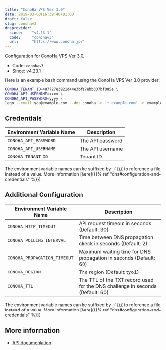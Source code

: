 ```yaml
---
title: "ConoHa VPS Ver 3.0"
date: 2019-03-03T16:39:46+01:00
draft: false
slug: conohav3
dnsprovider:
  since:    "v4.23.1"
  code:     "conohav3"
  url:      "https://www.conoha.jp/"
---
```


<!-- THIS DOCUMENTATION IS AUTO-GENERATED. PLEASE DO NOT EDIT. -->
<!-- providers/dns/conohav3/conohav3.toml -->
<!-- THIS DOCUMENTATION IS AUTO-GENERATED. PLEASE DO NOT EDIT. -->


Configuration for [ConoHa VPS Ver 3.0](https://www.conoha.jp/).


<!--more-->

- Code: `conohav3`
- Since: v4.23.1


Here is an example bash command using the ConoHa VPS Ver 3.0 provider:

```bash
CONOHA_TENANT_ID=487727e3921d44e3bfe7ebb337bf085e \
CONOHA_API_USERNAME=xxxx \
CONOHA_API_PASSWORD=yyyy \
lego --email you@example.com --dns conoha -d '*.example.com' -d example.com run
```




## Credentials

| Environment Variable Name | Description |
|-----------------------|-------------|
| `CONOHA_API_PASSWORD` | The API password |
| `CONOHA_API_USERNAME` | The API username |
| `CONOHA_TENANT_ID` | Tenant ID |

The environment variable names can be suffixed by `_FILE` to reference a file instead of a value.
More information [here]({{% ref "dns#configuration-and-credentials" %}}).


## Additional Configuration

| Environment Variable Name | Description |
|--------------------------------|-------------|
| `CONOHA_HTTP_TIMEOUT` | API request timeout in seconds (Default: 30) |
| `CONOHA_POLLING_INTERVAL` | Time between DNS propagation check in seconds (Default: 2) |
| `CONOHA_PROPAGATION_TIMEOUT` | Maximum waiting time for DNS propagation in seconds (Default: 60) |
| `CONOHA_REGION` | The region (Default: tyo1) |
| `CONOHA_TTL` | The TTL of the TXT record used for the DNS challenge in seconds (Default: 60) |

The environment variable names can be suffixed by `_FILE` to reference a file instead of a value.
More information [here]({{% ref "dns#configuration-and-credentials" %}}).




## More information

- [API documentation](https://doc.conoha.jp/reference/api-vps3/)

<!-- THIS DOCUMENTATION IS AUTO-GENERATED. PLEASE DO NOT EDIT. -->
<!-- providers/dns/conohav3/conohav3.toml -->
<!-- THIS DOCUMENTATION IS AUTO-GENERATED. PLEASE DO NOT EDIT. -->
